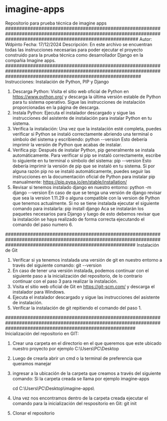 # imagine-apps
Repositorio para prueba técnica de imagine apps
################################################################################################################################################################
Autor: Wdpinto
Fecha: 17/12/2024
Descripción: En este archivo se encuentran todas las instrucciones necesarias para poder ejecutar el proyecto construido para la prueba técnica como desarrollador Django en la compañia Imagine apps.
#################################################################################################################################################################
Instrucciones:
Instalación de Python, PIP y Django

1. Descarga Python:
Visita el sitio web oficial de Python en https://www.python.org/ y descarga la última versión estable de Python para tu sistema operativo. Sigue las instrucciones de instalación proporcionadas en la página de descarga.
3. Instala Python:
Ejecuta el instalador descargado y sigue las instrucciones del asistente de instalación para instalar Python en tu sistema.
4. Verifica la instalación:
Una vez que la instalación esté completa, puedes verificar si Python se instaló correctamente abriendo una terminal o símbolo del sistema y escribiendo:
python --version
Esto debería imprimir la versión de Python que acabas de instalar.
5. Verifica pip:
Después de instalar Python, pip generalmente se instala automáticamente. Para verificar si pip se instaló correctamente, escribe lo siguiente en tu terminal o símbolo del sistema:
pip --version
Esto debería imprimir la versión de pip que se instaló en tu sistema.
Si por alguna razón pip no se instaló automáticamente, puedes seguir las instrucciones en la documentación oficial de Python para instalar pip manualmente: https://pip.pypa.io/en/stable/installation/
6. Revisar si tenemos instalado django en nuestro entorno:
python -m django --version
En caso de que se tenga una versión de django revisar que sea la version 1.11.29 o alguna compatible con la version de Python que tenemos actualmente.
Si no se tiene instalada ejecutar el siguiente comando para instalarla:
pip install django
Aca se instalarán los paquetes necesarios para Django y luego de esto debemos revisar que la instalación se haya realizado de forma correcta ejecutando el comando del paso numero 6.

###############################################################################################################################################################
Instalación de Git

1. Verificar si ya tenemos instalada una versión de git en nuestro entorno a través del siguiente comando:
   git --version
2. En caso de tener una versión instalada, podemos continuar con el siguiente paso a la inicialización del repositorio, de lo contrario continuar con el paso 3 para realizar la instalación.
3. Visita el sitio web oficial de Git en https://git-scm.com/ y descarga el instalador para Windows.
4. Ejecuta el instalador descargado y sigue las instrucciones del asistente de instalación.
5. Verificar la instalación de git repitiendo el comando del paso 1.
   
###############################################################################################################################################################
Inicialización del repositorio en GIT:

1. Crear una carpeta en el directorio en el que queremos que este ubicado nuestro proyecto por ejemplo C:\Users\PC\Desktop
2. Luego de crearla abrir un cmd o la terminal de preferencia que queramos manejar
3. ingresar a la ubicación de la carpeta que creamos a través del siguiente comando:
   Si la carpeta creada se llama por ejemplo imagine-apps
   
   cd C:\Users\PC\Desktop\imagine-apps\
4. Una vez nos encontramos dentro de la carpeta creada ejecutar el comando para la inicialización del respositorio en Git:
   git init
5. Clonar el repositorio
